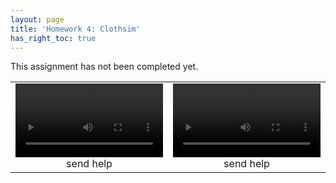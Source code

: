 ```yaml
---
layout: page
title: 'Homework 4: Clothsim'
has_right_toc: true
---
```

<p class="warning-message">
This assignment has not been completed yet.
</p>


<div align="center">
  <table style="width:100%">
  <colgroup>
      <col width="50%" />
      <col width="50%" />
  </colgroup>
    <tr>
      <td align="center">
        <video controls="controls" width="100%" name="Video Name">
            <source src="../assets/hw4/part4/pre_self_collision.mov">
        </video>
        <figcaption>send help</figcaption>
      </td>
      <td align="center">
        <video controls="controls" width="100%" name="Video Name">
            <source src="../assets/hw4/part4/vid.mov">
        </video>
        <figcaption>send help</figcaption>
      </td>
    </tr>
  </table>
</div>